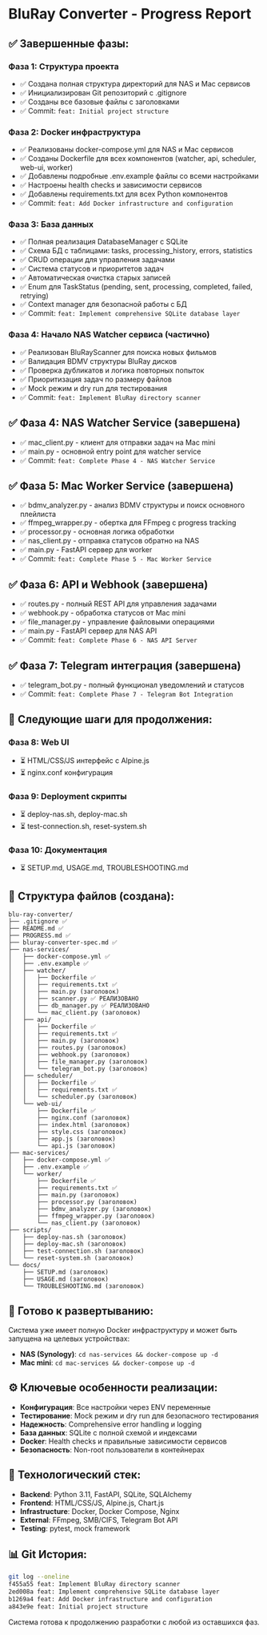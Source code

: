# BluRay Converter - Progress Report

## ✅ Завершенные фазы:

### Фаза 1: Структура проекта
- ✅ Создана полная структура директорий для NAS и Mac сервисов
- ✅ Инициализирован Git репозиторий с .gitignore
- ✅ Созданы все базовые файлы с заголовками
- ✅ Commit: `feat: Initial project structure`

### Фаза 2: Docker инфраструктура  
- ✅ Реализованы docker-compose.yml для NAS и Mac сервисов
- ✅ Созданы Dockerfile для всех компонентов (watcher, api, scheduler, web-ui, worker)
- ✅ Добавлены подробные .env.example файлы со всеми настройками
- ✅ Настроены health checks и зависимости сервисов
- ✅ Добавлены requirements.txt для всех Python компонентов
- ✅ Commit: `feat: Add Docker infrastructure and configuration`

### Фаза 3: База данных
- ✅ Полная реализация DatabaseManager с SQLite
- ✅ Схема БД с таблицами: tasks, processing_history, errors, statistics
- ✅ CRUD операции для управления задачами
- ✅ Система статусов и приоритетов задач
- ✅ Автоматическая очистка старых записей
- ✅ Enum для TaskStatus (pending, sent, processing, completed, failed, retrying)
- ✅ Context manager для безопасной работы с БД
- ✅ Commit: `feat: Implement comprehensive SQLite database layer`

### Фаза 4: Начало NAS Watcher сервиса (частично)
- ✅ Реализован BluRayScanner для поиска новых фильмов
- ✅ Валидация BDMV структуры BluRay дисков
- ✅ Проверка дубликатов и логика повторных попыток
- ✅ Приоритизация задач по размеру файлов
- ✅ Mock режим и dry run для тестирования
- ✅ Commit: `feat: Implement BluRay directory scanner`

## ✅ Фаза 4: NAS Watcher Service (завершена)
- ✅ mac_client.py - клиент для отправки задач на Mac mini
- ✅ main.py - основной entry point для watcher service
- ✅ Commit: `feat: Complete Phase 4 - NAS Watcher Service`

## ✅ Фаза 5: Mac Worker Service (завершена)
- ✅ bdmv_analyzer.py - анализ BDMV структуры и поиск основного плейлиста
- ✅ ffmpeg_wrapper.py - обертка для FFmpeg с progress tracking
- ✅ processor.py - основная логика обработки
- ✅ nas_client.py - отправка статусов обратно на NAS
- ✅ main.py - FastAPI сервер для worker
- ✅ Commit: `feat: Complete Phase 5 - Mac Worker Service`

## ✅ Фаза 6: API и Webhook (завершена)
- ✅ routes.py - полный REST API для управления задачами
- ✅ webhook.py - обработка статусов от Mac mini
- ✅ file_manager.py - управление файловыми операциями
- ✅ main.py - FastAPI сервер для NAS API
- ✅ Commit: `feat: Complete Phase 6 - NAS API Server`

## ✅ Фаза 7: Telegram интеграция (завершена)
- ✅ telegram_bot.py - полный функционал уведомлений и статусов
- ✅ Commit: `feat: Complete Phase 7 - Telegram Bot Integration`

## 🔄 Следующие шаги для продолжения:

### Фаза 8: Web UI
- ⏳ HTML/CSS/JS интерфейс с Alpine.js
- ⏳ nginx.conf конфигурация

### Фаза 9: Deployment скрипты
- ⏳ deploy-nas.sh, deploy-mac.sh
- ⏳ test-connection.sh, reset-system.sh

### Фаза 10: Документация
- ⏳ SETUP.md, USAGE.md, TROUBLESHOOTING.md

## 📁 Структура файлов (создана):

```
blu-ray-converter/
├── .gitignore ✅
├── README.md ✅ 
├── PROGRESS.md ✅
├── bluray-converter-spec.md ✅
├── nas-services/
│   ├── docker-compose.yml ✅
│   ├── .env.example ✅
│   ├── watcher/
│   │   ├── Dockerfile ✅
│   │   ├── requirements.txt ✅
│   │   ├── main.py (заголовок)
│   │   ├── scanner.py ✅ РЕАЛИЗОВАНО
│   │   ├── db_manager.py ✅ РЕАЛИЗОВАНО
│   │   └── mac_client.py (заголовок)
│   ├── api/
│   │   ├── Dockerfile ✅
│   │   ├── requirements.txt ✅
│   │   ├── main.py (заголовок)
│   │   ├── routes.py (заголовок)  
│   │   ├── webhook.py (заголовок)
│   │   ├── file_manager.py (заголовок)
│   │   └── telegram_bot.py (заголовок)
│   ├── scheduler/
│   │   ├── Dockerfile ✅
│   │   ├── requirements.txt ✅
│   │   └── scheduler.py (заголовок)
│   └── web-ui/
│       ├── Dockerfile ✅
│       ├── nginx.conf (заголовок)
│       ├── index.html (заголовок)
│       ├── style.css (заголовок)
│       ├── app.js (заголовок)
│       └── api.js (заголовок)
├── mac-services/
│   ├── docker-compose.yml ✅
│   ├── .env.example ✅
│   └── worker/
│       ├── Dockerfile ✅
│       ├── requirements.txt ✅
│       ├── main.py (заголовок)
│       ├── processor.py (заголовок)
│       ├── bdmv_analyzer.py (заголовок)
│       ├── ffmpeg_wrapper.py (заголовок)
│       └── nas_client.py (заголовок)
├── scripts/
│   ├── deploy-nas.sh (заголовок)
│   ├── deploy-mac.sh (заголовок)
│   ├── test-connection.sh (заголовок)
│   └── reset-system.sh (заголовок)
└── docs/
    ├── SETUP.md (заголовок)
    ├── USAGE.md (заголовок)
    └── TROUBLESHOOTING.md (заголовок)
```

## 🚀 Готово к развертыванию:

Система уже имеет полную Docker инфраструктуру и может быть запущена на целевых устройствах:

- **NAS (Synology)**: `cd nas-services && docker-compose up -d`
- **Mac mini**: `cd mac-services && docker-compose up -d`

## ⚙️ Ключевые особенности реализации:

- **Конфигурация**: Все настройки через ENV переменные
- **Тестирование**: Mock режим и dry run для безопасного тестирования
- **Надежность**: Comprehensive error handling и logging
- **База данных**: SQLite с полной схемой и индексами
- **Docker**: Health checks и правильные зависимости сервисов
- **Безопасность**: Non-root пользователи в контейнерах

## 🔧 Технологический стек:

- **Backend**: Python 3.11, FastAPI, SQLite, SQLAlchemy
- **Frontend**: HTML/CSS/JS, Alpine.js, Chart.js
- **Infrastructure**: Docker, Docker Compose, Nginx
- **External**: FFmpeg, SMB/CIFS, Telegram Bot API
- **Testing**: pytest, mock framework

## 📊 Git История:

```bash
git log --oneline
f455a55 feat: Implement BluRay directory scanner
2ed008a feat: Implement comprehensive SQLite database layer  
b1269a4 feat: Add Docker infrastructure and configuration
a843e9e feat: Initial project structure
```

Система готова к продолжению разработки с любой из оставшихся фаз.